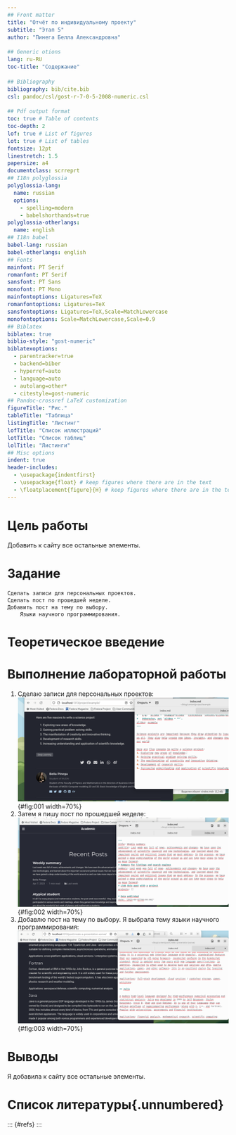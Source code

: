```yaml
---
## Front matter
title: "Отчёт по индивидуальному проекту"
subtitle: "Этап 5"
author: "Пинега Белла Александровна"

## Generic otions
lang: ru-RU
toc-title: "Содержание"

## Bibliography
bibliography: bib/cite.bib
csl: pandoc/csl/gost-r-7-0-5-2008-numeric.csl

## Pdf output format
toc: true # Table of contents
toc-depth: 2
lof: true # List of figures
lot: true # List of tables
fontsize: 12pt
linestretch: 1.5
papersize: a4
documentclass: scrreprt
## I18n polyglossia
polyglossia-lang:
  name: russian
  options:
	- spelling=modern
	- babelshorthands=true
polyglossia-otherlangs:
  name: english
## I18n babel
babel-lang: russian
babel-otherlangs: english
## Fonts
mainfont: PT Serif
romanfont: PT Serif
sansfont: PT Sans
monofont: PT Mono
mainfontoptions: Ligatures=TeX
romanfontoptions: Ligatures=TeX
sansfontoptions: Ligatures=TeX,Scale=MatchLowercase
monofontoptions: Scale=MatchLowercase,Scale=0.9
## Biblatex
biblatex: true
biblio-style: "gost-numeric"
biblatexoptions:
  - parentracker=true
  - backend=biber
  - hyperref=auto
  - language=auto
  - autolang=other*
  - citestyle=gost-numeric
## Pandoc-crossref LaTeX customization
figureTitle: "Рис."
tableTitle: "Таблица"
listingTitle: "Листинг"
lofTitle: "Список иллюстраций"
lotTitle: "Список таблиц"
lolTitle: "Листинги"
## Misc options
indent: true
header-includes:
  - \usepackage{indentfirst}
  - \usepackage{float} # keep figures where there are in the text
  - \floatplacement{figure}{H} # keep figures where there are in the text
---
```


# Цель работы

Добавить к сайту все остальные элементы.

# Задание

    Сделать записи для персональных проектов.
    Сделать пост по прошедшей неделе.
    Добавить пост на тему по выбору.
        Языки научного программирования.

# Теоретическое введение

# Выполнение лабораторной работы
1. Сделаю записи для персональных проектов:
![рис.1](image/1.png){#fig:001 width=70%}
2. Затем я пишу пост по прошедшей неделе:
![рис.2](image/2.png){#fig:002 width=70%}
3. Добавлю пост на тему по выбору. Я выбрала тему языки научного программирования:
![рис.3](image/3.png){#fig:003 width=70%}

# Выводы

Я добавила к сайту все остальные элементы.

# Список литературы{.unnumbered}

::: {#refs}
:::
